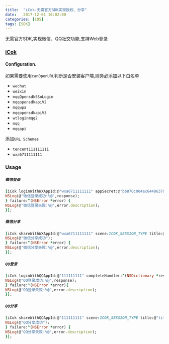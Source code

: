 ```yaml
---
title:  "iCok-无需官方SDK实现授权、分享"
date:   2017-12-01 16:02:00
categories: [iOS]
tags: [SDK]
---
```


无需官方SDK,实现微信、QQ社交功能,支持Web登录

### [iCok](https://github.com/XieXieZhongxi/iCok)

#### Configuration.
如果需要使用`canOpenURL`判断是否安装客户端,则务必添加以下白名单

- `wechat`
- `weixin`
- `mqqOpensdkSSoLogin`
- `mqqopensdkapiV2`
- `mqqwpa`
- `mqqopensdkapiV3`
- `wtloginmqq2`
- `mqq`
- `mqqapi`

添加`URL Schemes`

- `tencent111111111`
- `wxa6711111111`


### Usage

##### `微信登录`

``` ruby
[iCok loginWithWXAppId:@"wxa6711111111" appSecret:@"bb870c004ac64486379341949e17d5b4" completeHandler:^(NSDictionary *response) {
NSLog(@"微信登录成功:%@",response);
} failure:^(NSError *error) {
NSLog(@"微信登录失败:%@",error.description);
}];

```

##### `微信分享`

``` ruby
[iCok shareWithWXAppId:@"wxa6711111111" scene:ICOK_SESSION_TYPE title:@"title" description:@"description" link:@"https://www.github.com" image:[UIImage imageNamed:@"profile"] completeHandler:^(NSDictionary *response) {
NSLog(@"微信分享成功");
} failure:^(NSError *error) {
NSLog(@"微信分享失败:%@",error.description);
}];
```


##### `QQ登录`

``` ruby
[iCok loginWithQQAppId:@"111111111" completeHandler:^(NSDictionary *response) {
NSLog(@"QQ登录成功:%@",response);
} failure:^(NSError *error){
NSLog(@"QQ登录失败:%@",error.description);
}];
```

##### `QQ分享`

``` ruby
[iCok shareWithQQAppId:@"111111111" scene:ICOK_SESSION_TYPE title:@"title" description:@"description" link:@"https://www.github.com" image:[UIImage imageNamed:@"profile"] completeHandler:^(NSDictionary *response) {
NSLog(@"QQ分享成功");
} failure:^(NSError *error) {
NSLog(@"QQ分享失败:%@",error.description);
}];
```
